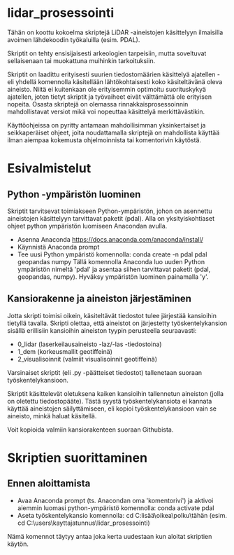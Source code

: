 # lidar_prosessointi

Tähän on koottu kokoelma skriptejä LiDAR -aineistojen käsittelyyn ilmaisilla avoimen lähdekoodin työkaluilla (esim. PDAL).

Skriptit on tehty ensisijaisesti arkeologien tarpeisiin, mutta soveltuvat sellaisenaan tai muokattuna muihinkin tarkoituksiin.

Skriptit on laadittu erityisesti suurien tiedostomäärien käsittelyä ajatellen - eli yhdellä komennolla käsitellään lähtökohtaisesti koko käsiteltävänä oleva aineisto. Niitä ei kuitenkaan ole erityisemmin optimoitu suorituskykyä ajatellen, joten tietyt skriptit ja työvaiheet eivät välttämättä ole erityisen nopeita. Osasta skriptejä on olemassa rinnakkaisprosessoinnin mahdollistavat versiot mikä voi nopeuttaa käsittelyä merkittävästikin.

Käyttöohjeissa on pyritty antamaan mahdollisimman yksinkertaiset ja seikkaperäiset ohjeet, joita noudattamalla skriptejä on mahdollista käyttää ilman aiempaa kokemusta ohjelmoinnista tai komentorivin käytöstä. 

# Esivalmistelut

## Python -ympäristön luominen

Skriptit tarvitsevat toimiakseen Python-ympäristön, johon on asennettu aineistojen käsittelyyn tarvittavat paketit (pdal). Alla on yksityiskohtiaset ohjeet python ympäristön luomiseen Anacondan avulla. 

- Asenna Anaconda https://docs.anaconda.com/anaconda/install/
- Käynnistä Anaconda prompt
- Tee uusi Python ympäristö komennolla: conda create -n pdal pdal geopandas numpy
Tällä komennolla Anaconda luo uuden Python ympäristön nimeltä 'pdal' ja asentaa siihen tarvittavat paketit (pdal, geopandas, numpy). Hyväksy ympäristön luominen painamalla 'y'.

## Kansiorakenne ja aineiston järjestäminen
Jotta skripti toimisi oikein, käsiteltävät tiedostot tulee järjestää kansioihin tietyllä tavalla. Skripti olettaa, että aineistot on järjestetty työskentelykansion sisällä erillisiin kansioihin aineiston tyypin perusteella seuraavasti:
- 0_lidar (laserkeilausaineisto -laz/-las -tiedostoina)
- 1_dem (korkeusmallit geotiffeinä)
- 2_visualisoinnit (valmiit visualisoinnit geotiffeinä)

Varsinaiset skriptit (eli .py -päätteiset tiedostot) tallenetaan suoraan työskentelykansioon.

Skriptit käsittelevät oletuksena kaiken kansioihin tallennetun aineiston (jolla on oletettu tiedostopääte). Tästä syystä työskentelykansiota ei kannata käyttää aineistojen säilyttämiseen, eli kopioi työskentelykansioon vain se aineisto, minkä haluat käsitellä.

Voit kopioida valmiin kansiorakenteen suoraan Githubista.

# Skriptien suorittaminen

## Ennen aloittamista
- Avaa Anaconda prompt (ts. Anacondan oma 'komentorivi') ja aktivoi aiemmin luomasi python-ympäristö komennolla: conda activate pdal
- Aseta työskentelykansio komennolla: cd C:lisää\oikea\polku\tähän (esim. cd C:\users\kayttajatunnus\lidar_prosessointi)

Nämä komennot täytyy antaa joka kerta uudestaan kun aloitat skriptien käytön.









